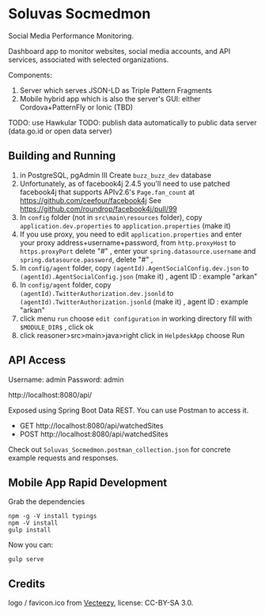 # Soluvas Socmedmon

Social Media Performance Monitoring.

Dashboard app to monitor websites, social media accounts, and API services, associated with selected organizations.

Components:

1. Server which serves JSON-LD as Triple Pattern Fragments
2. Mobile hybrid app which is also the server's GUI: either Cordova+PatternFly or Ionic (TBD)

TODO: use Hawkular
TODO: publish data automatically to public data server (data.go.id or open data server)

## Building and Running

1. in PostgreSQL, pgAdmin III Create `buzz_buzz_dev` database
2. Unfortunately, as of facebook4j 2.4.5 you'll need to use patched facebook4j that supports APIv2.6's `Page.fan_count` at https://github.com/ceefour/facebook4j
    See https://github.com/roundrop/facebook4j/pull/99
2. In `config` folder (not in `src\main\resources` folder), copy `application.dev.properties` to `application.properties` (make it)
3. If you use proxy, you need to edit `application.properties` and enter your proxy address+username+password, from `http.proxyHost` to `https.proxyPort` delete "#" , 
    enter your `spring.datasource.username` and `spring.datasource.password`,  delete "#" ,
4. In `config/agent` folder, copy `(agentId).AgentSocialConfig.dev.json` to `(agentId).AgentSocialConfig.json` (make it) , agent ID : example "arkan"
5. In `config/agent` folder, copy `(agentId).TwitterAuthorization.dev.jsonld` to `(agentId).TwitterAuthorization.jsonld` (make it) , agent ID : example "arkan"
6. click menu `run` choose `edit configuration` in working directory fill with `$MODULE_DIR$` , click ok
7. click reasoner>src>main>java>right click in `HelpdeskApp` choose Run

## API Access

Username: admin Password: admin

http://localhost:8080/api/

Exposed using Spring Boot Data REST. You can use Postman to access it.

* GET http://localhost:8080/api/watchedSites
* POST http://localhost:8080/api/watchedSites

Check out `Soluvas_Socmedmon.postman_collection.json` for concrete example requests and responses.

## Mobile App Rapid Development

Grab the dependencies

    npm -g -V install typings
    npm -V install
    gulp install

Now you can:

    gulp serve

## Credits

logo / favicon.ico from [Vecteezy](https://www.iconfinder.com/icons/532777/analyze_glass_graphs_magnifier_monitoring_seo_tablet_icon), license: CC-BY-SA 3.0.
